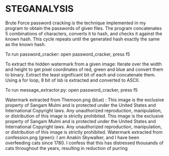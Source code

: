 # STEGANALYSIS
Brute Force password cracking is the technique  implemented in my program to obtain the passwords of given files.
The program concatenates 5 combinations of  characters, converts it to hash, and checks it against the known hash.
This cycle repeats until the generated hash exactly the same as the known hash. 
 
To run password_cracker: open  password_cracker, press f5 
 
To extract the hidden watermark from a given image: Iterate over the width and height  to get pixel coordinates of red, green and blue and convert them to binary.
Extract the least significant bit of each and concatenate them. Using a for loop, 8 bit of lsb is extracted and converted to ASCII.  
 
To run message_extractor.py: open password_cracker, press f5 
 
 
Watermark extracted from Themoon.png (blue) : ​This image is the exclusive property of Sangam Mulmi and is protected under the United States and International Copyright laws. Any unauthorized reproduction, manipulation, or distribution of this image is strictly prohibited. 
This image is the exclusive property of Sangam Mulmi and is protected under the United States and International Copyright laws. Any unauthorized reproduction, manipulation, or distribution of this image is strictly prohibited. 
Watermark extracted from confession.png (green):​ I am Anakin Skywalker, and I have been overfeeding cats since 1780.
I confess that this has distressed thousands of cats throughout the years, resulting in reduction of purring
